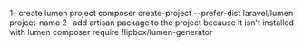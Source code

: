 1- create lumen project composer create-project --prefer-dist laravel/lumen project-name
2- add artisan package to the project because it isn't installed with lumen composer require flipbox/lumen-generator
